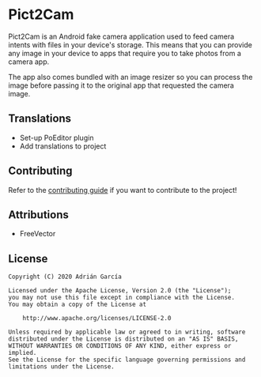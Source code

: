 # Pict2Cam
Pict2Cam is an Android fake camera application used to feed camera intents with files in your device's storage.
This means that you can provide any image in your device to apps that require you to take photos from a camera app.

The app also comes bundled with an image resizer so you can process the image before passing it to the
original app that requested the camera image.

## Translations
- Set-up PoEditor plugin
- Add translations to project

## Contributing
Refer to the [contributing guide](CONTRIBUTING.md) if you want to contribute to the project!

## Attributions
- FreeVector

## License
```
Copyright (C) 2020 Adrián García

Licensed under the Apache License, Version 2.0 (the "License");
you may not use this file except in compliance with the License.
You may obtain a copy of the License at

    http://www.apache.org/licenses/LICENSE-2.0

Unless required by applicable law or agreed to in writing, software
distributed under the License is distributed on an "AS IS" BASIS,
WITHOUT WARRANTIES OR CONDITIONS OF ANY KIND, either express or implied.
See the License for the specific language governing permissions and
limitations under the License.
```